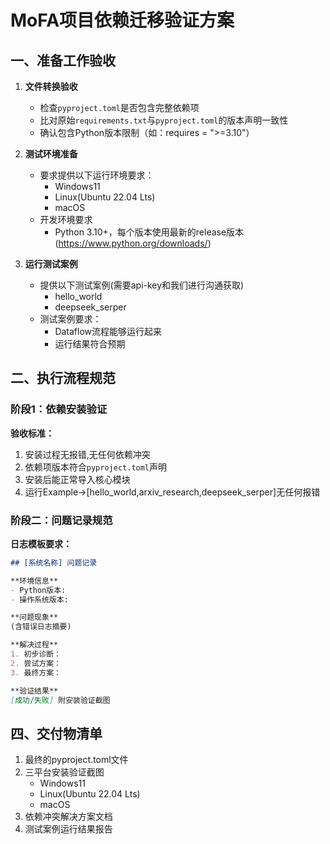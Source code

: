 
# MoFA项目依赖迁移验证方案

## 一、准备工作验收
1. **文件转换验收**
   - 检查`pyproject.toml`是否包含完整依赖项
   - 比对原始`requirements.txt`与`pyproject.toml`的版本声明一致性
   - 确认包含Python版本限制（如：requires = ">=3.10"）

2. **测试环境准备**
   - 要求提供以下运行环境要求：
     - Windows11  
     - Linux(Ubuntu 22.04 Lts) 
     - macOS 
    - 开发环境要求
      - Python 3.10+，每个版本使用最新的release版本 (https://www.python.org/downloads/)
3. **运行测试案例**
   - 提供以下测试案例(需要api-key和我们进行沟通获取)
     - hello_world
     - deepseek_serper
   - 测试案例要求：
     - Dataflow流程能够运行起来
     - 运行结果符合预期
## 二、执行流程规范
### 阶段1：依赖安装验证

**验收标准：**
1. 安装过程无报错,无任何依赖冲突
2. 依赖项版本符合`pyproject.toml`声明
3. 安装后能正常导入核心模块
4. 运行Example->[hello_world,arxiv_research,deepseek_serper]无任何报错


### 阶段二：问题记录规范
**日志模板要求：**
```markdown
## [系统名称] 问题记录

**环境信息**
- Python版本: 
- 操作系统版本:

**问题现象**
(含错误日志摘要)

**解决过程**
1. 初步诊断：
2. 尝试方案：
3. 最终方案：

**验证结果**
[成功/失败] 附安装验证截图
```


## 四、交付物清单
1. 最终的pyproject.toml文件
2. 三平台安装验证截图
   - Windows11
   - Linux(Ubuntu 22.04 Lts)
   - macOS
3. 依赖冲突解决方案文档
4. 测试案例运行结果报告



